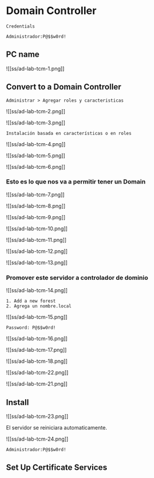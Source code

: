 
# Domain Controller


```
Credentials

Administrador:P@$$w0rd!
```

## PC name

![[ss/ad-lab-tcm-1.png]]

## Convert to a Domain Controller

```
Administrar > Agregar roles y caracteristicas 
```

![[ss/ad-lab-tcm-2.png]]

![[ss/ad-lab-tcm-3.png]]

```
Instalación basada en características o en roles
```

![[ss/ad-lab-tcm-4.png]]

![[ss/ad-lab-tcm-5.png]]

![[ss/ad-lab-tcm-6.png]]

### Esto es lo que nos va a permitir tener un Domain

![[ss/ad-lab-tcm-7.png]]

![[ss/ad-lab-tcm-8.png]]

![[ss/ad-lab-tcm-9.png]]

![[ss/ad-lab-tcm-10.png]]

![[ss/ad-lab-tcm-11.png]]

![[ss/ad-lab-tcm-12.png]]

![[ss/ad-lab-tcm-13.png]]

### Promover este servidor a controlador de dominio

![[ss/ad-lab-tcm-14.png]]

```
1. Add a new forest
2. Agrega un nombre.local
```

![[ss/ad-lab-tcm-15.png]]

```
Password: P@$$w0rd!
```

![[ss/ad-lab-tcm-16.png]]

![[ss/ad-lab-tcm-17.png]]

![[ss/ad-lab-tcm-18.png]]

![[ss/ad-lab-tcm-22.png]]

![[ss/ad-lab-tcm-21.png]]

## Install

![[ss/ad-lab-tcm-23.png]]

El servidor se reiniciara automaticamente.

![[ss/ad-lab-tcm-24.png]]

```
Administrador:P@$$w0rd!
```

## Set Up Certificate Services

